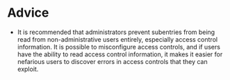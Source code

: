 # Advice

- It is recommended that administrators prevent subentries from being read
  from non-administrative users entirely, especially access control
  information. It is possible to misconfigure access controls, and if users
  have the ability to read access control information, it makes it easier for
  nefarious users to discover errors in access controls that they can exploit.
